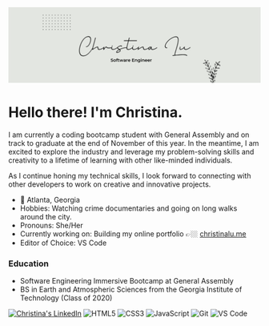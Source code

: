 ![Personal Github Banner](bannerwhite.png)

# Hello there! I'm Christina.

I am currently a coding bootcamp student with General Assembly and on track to graduate at the end of November of this year. In the meantime, I am excited to explore the industry and leverage my problem-solving skills and creativity to a lifetime of learning with other like-minded individuals.

As I continue honing my technical skills, I look forward to connecting with other developers to work on creative and innovative projects.

- 📍 Atlanta, Georgia
- Hobbies: Watching crime documentaries and going on long walks around the city.
- Pronouns: She/Her
- Currently working on: Building my online portfolio 👉🏼 [christinalu.me](www.christinalu.me)
- Editor of Choice: VS Code 

### Education 

- Software Engineering Immersive Bootcamp at General Assembly 
- BS in Earth and Atmospheric Sciences from the Georgia Institute of Technology (Class of 2020)

[![Christina's LinkedIn](https://img.shields.io/badge/-christina-blue?style=flat-square&logo=Linkedin&logoColor=white&link=https://www.linkedin.com/in/christinalu3799)](https://www.linkedin.com/in/christinalu3799/)
![HTML5](https://img.shields.io/badge/-HTML5-%23E44D27?style=flat-square&logo=html5&logoColor=ffffff)
![CSS3](https://img.shields.io/badge/-CSS3-%231572B6?style=flat-square&logo=css3)
![JavaScript](https://img.shields.io/badge/-JavaScript-%23F7DF1C?style=flat-square&logo=javascript&logoColor=000000&labelColor=%23F7DF1C&color=%23FFCE5A)
![Git](https://img.shields.io/badge/-Git-%23F05032?style=flat-square&logo=git&logoColor=%23ffffff)
![VS Code](https://img.shields.io/badge/-VSCode-%23007ACC?style=flat-square&logo=visual-studio-code)
